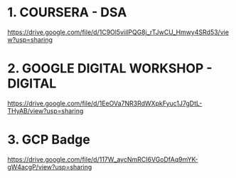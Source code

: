 # 1. COURSERA - DSA

https://drive.google.com/file/d/1C9Ol5viilPQG8j_rTJwCU_Hmwy4SRd53/view?usp=sharing

# 2. GOOGLE DIGITAL WORKSHOP - DIGITAL

https://drive.google.com/file/d/1EeOVa7NR3RdWXpkFyuc1J7gDtL-THyAB/view?usp=sharing

# 3. GCP Badge

https://drive.google.com/file/d/117W_aycNmRCI6VGoDfAq9mYK-gW4acgP/view?usp=sharing





